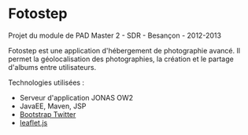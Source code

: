 # Fotostep

Projet du module de PAD
Master 2 - SDR - Besançon - 2012-2013

Fotostep est une application d'hébergement de photographie avancé.
Il permet la géolocalisation des photographies, la création et le partage d'albums entre utilisateurs.

Technologies utilisées :
- Serveur d'application JONAS OW2
- JavaEE, Maven, JSP
- [Bootstrap Twitter](http://getbootstrap.com/)
- [leaflet.js](http://leafletjs.com/)

